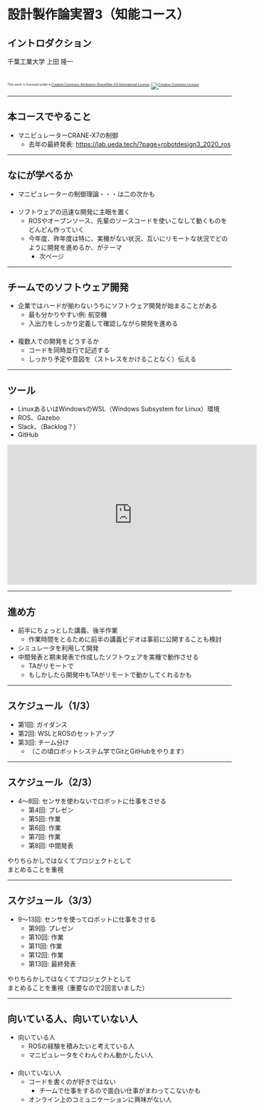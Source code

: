# 設計製作論実習3（知能コース）

## イントロダクション

千葉工業大学 上田 隆一

<br />

<p style="font-size:50%">
This work is licensed under a <a rel="license" href="http://creativecommons.org/licenses/by-sa/4.0/">Creative Commons Attribution-ShareAlike 4.0 International License</a>.
<a rel="license" href="http://creativecommons.org/licenses/by-sa/4.0/">
<img alt="Creative Commons License" style="border-width:0" src="https://i.creativecommons.org/l/by-sa/4.0/88x31.png" /></a>
</p>

---

## 本コースでやること

* マニピュレーターCRANE-X7の制御
    * 去年の最終発表: https://lab.ueda.tech/?page=robotdesign3_2020_ros

---

## なにが学べるか

* マニピュレーターの制御理論・・・は二の次かも<br />　
* ソフトウェアの迅速な開発に主眼を置く
    * ROSやオープンソース、先輩のソースコードを使いこなして動くものをどんどん作っていく
    * 今年度、昨年度は特に、実機がない状況、互いにリモートな状況でどのように開発を進めるか、がテーマ
        * 次ページ

---

## チームでのソフトウェア開発

* 企業ではハードが揃わないうちにソフトウェア開発が始まることがある
    * 最も分かりやすい例: 航空機
    * 入出力をしっかり定義して確認しながら開発を進める<br />　
* 複数人での開発をどうするか
    * コードを同時並行で記述する
    * しっかり予定や意図を（ストレスをかけることなく）伝える

---

## ツール

* LinuxあるいはWindowsのWSL（Windows Subsystem for Linux）環境
* ROS、Gazebo
* Slack、（Backlog？）
* GitHub

<iframe width="560" height="315" src="https://www.youtube.com/embed/ZMpj_mBggjw" frameborder="0" allow="accelerometer; autoplay; encrypted-media; gyroscope; picture-in-picture" allowfullscreen></iframe>

---

## 進め方

* 前半にちょっとした講義、後半作業
    * 作業時間をとるために前半の講義ビデオは事前に公開することも検討
* シミュレータを利用して開発
* 中間発表と期末発表で作成したソフトウェアを実機で動作させる
    * TAがリモートで
    * もしかしたら開発中もTAがリモートで動かしてくれるかも

---

## スケジュール（1/3）

* 第1回: ガイダンス
* 第2回: WSLとROSのセットアップ
* 第3回: チーム分け
    * （この頃ロボットシステム学でGitとGitHubをやります）

---

## スケジュール（2/3）

* 4〜8回: センサを使わないでロボットに仕事をさせる
    * 第4回: プレゼン
    * 第5回: 作業
    * 第6回: 作業
    * 第7回: 作業
    * 第8回: 中間発表

やりちらかしではなくてプロジェクトとして<br />まとめることを重視

---

## スケジュール（3/3）

* 9〜13回: センサを使ってロボットに仕事をさせる
    * 第9回: プレゼン
    * 第10回: 作業
    * 第11回: 作業
    * 第12回: 作業
    * 第13回: 最終発表

やりちらかしではなくてプロジェクトとして<br />まとめることを重視（重要なので2回言いました）

---

## 向いている人、向いていない人

* 向いている人
    * ROSの経験を積みたいと考えている人
    * マニピュレータをぐわんぐわん動かしたい人<br />　
* 向いていない人
    * コードを書くのが好きではない
        * チームで仕事をするので面白い仕事がまわってこないかも
    * オンライン上のコミュニケーションに興味がない人

